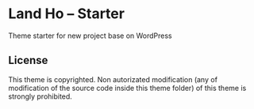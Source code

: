 # Land Ho – Starter

Theme starter for new project base on WordPress

## License

This theme is copyrighted. Non autorizated modification (any of modification of the source code inside this theme folder) of this theme is strongly prohibited.
